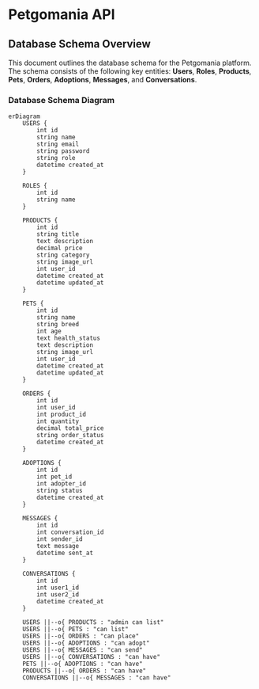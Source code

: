 # Petgomania API

## Database Schema Overview

This document outlines the database schema for the Petgomania platform. The schema consists of the following key entities: **Users**, **Roles**, **Products**, **Pets**, **Orders**, **Adoptions**, **Messages**, and **Conversations**.

### Database Schema Diagram

```mermaid
erDiagram
    USERS {
        int id
        string name
        string email
        string password
        string role
        datetime created_at
    }

    ROLES {
        int id
        string name
    }

    PRODUCTS {
        int id
        string title
        text description
        decimal price
        string category
        string image_url
        int user_id
        datetime created_at
        datetime updated_at
    }

    PETS {
        int id
        string name
        string breed
        int age
        text health_status
        text description
        string image_url
        int user_id
        datetime created_at
        datetime updated_at
    }

    ORDERS {
        int id
        int user_id
        int product_id
        int quantity
        decimal total_price
        string order_status
        datetime created_at
    }

    ADOPTIONS {
        int id
        int pet_id
        int adopter_id
        string status
        datetime created_at
    }

    MESSAGES {
        int id
        int conversation_id
        int sender_id
        text message
        datetime sent_at
    }

    CONVERSATIONS {
        int id
        int user1_id
        int user2_id
        datetime created_at
    }

    USERS ||--o{ PRODUCTS : "admin can list"
    USERS ||--o{ PETS : "can list"
    USERS ||--o{ ORDERS : "can place"
    USERS ||--o{ ADOPTIONS : "can adopt"
    USERS ||--o{ MESSAGES : "can send"
    USERS ||--o{ CONVERSATIONS : "can have"
    PETS ||--o{ ADOPTIONS : "can have"
    PRODUCTS ||--o{ ORDERS : "can have"
    CONVERSATIONS ||--o{ MESSAGES : "can have"
```
